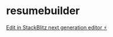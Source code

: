 # resumebuilder

[Edit in StackBlitz next generation editor ⚡️](https://stackblitz.com/~/github.com/GAjay/resumebuilder)